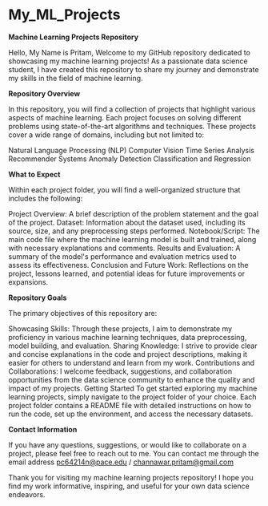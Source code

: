 # My_ML_Projects
**Machine Learning Projects Repository**

Hello, My Name is Pritam, Welcome to my GitHub repository dedicated to showcasing my machine learning projects! As a passionate data science student, I have created this repository to share my journey and demonstrate my skills in the field of machine learning.

**Repository Overview**

In this repository, you will find a collection of projects that highlight various aspects of machine learning. Each project focuses on solving different problems using state-of-the-art algorithms and techniques. These projects cover a wide range of domains, including but not limited to:

Natural Language Processing (NLP)
Computer Vision
Time Series Analysis
Recommender Systems
Anomaly Detection
Classification and Regression

**What to Expect**

Within each project folder, you will find a well-organized structure that includes the following:

Project Overview: A brief description of the problem statement and the goal of the project.
Dataset: Information about the dataset used, including its source, size, and any preprocessing steps performed.
Notebook/Script: The main code file where the machine learning model is built and trained, along with necessary explanations and comments.
Results and Evaluation: A summary of the model's performance and evaluation metrics used to assess its effectiveness.
Conclusion and Future Work: Reflections on the project, lessons learned, and potential ideas for future improvements or expansions.

**Repository Goals**

The primary objectives of this repository are:

Showcasing Skills: Through these projects, I aim to demonstrate my proficiency in various machine learning techniques, data preprocessing, model building, and evaluation.
Sharing Knowledge: I strive to provide clear and concise explanations in the code and project descriptions, making it easier for others to understand and learn from my work.
Contributions and Collaborations: I welcome feedback, suggestions, and collaboration opportunities from the data science community to enhance the quality and impact of my projects.
Getting Started
To get started exploring my machine learning projects, simply navigate to the project folder of your choice. Each project folder contains a README file with detailed instructions on how to run the code, set up the environment, and access the necessary datasets.

**Contact Information**

If you have any questions, suggestions, or would like to collaborate on a project, please feel free to reach out to me. You can contact me through the email address pc64214n@pace.edu / channawar.pritam@gmail.com

Thank you for visiting my machine learning projects repository! I hope you find my work informative, inspiring, and useful for your own data science endeavors.
